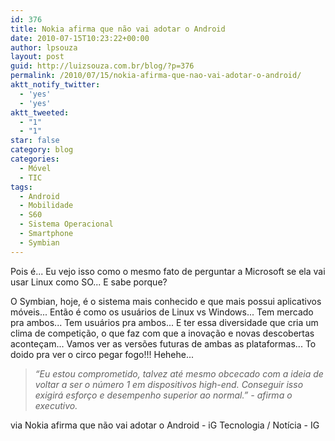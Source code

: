 ```yaml
---
id: 376
title: Nokia afirma que não vai adotar o Android
date: 2010-07-15T10:23:22+00:00
author: lpsouza
layout: post
guid: http://luizsouza.com.br/blog/?p=376
permalink: /2010/07/15/nokia-afirma-que-nao-vai-adotar-o-android/
aktt_notify_twitter:
  - 'yes'
  - 'yes'
aktt_tweeted:
  - "1"
  - "1"
star: false
category: blog
categories:
  - Móvel
  - TIC
tags:
  - Android
  - Mobilidade
  - S60
  - Sistema Operacional
  - Smartphone
  - Symbian
---
```

Pois é... Eu vejo isso como o mesmo fato de perguntar a Microsoft se ela vai usar Linux como SO... E sabe porque?

O Symbian, hoje, é o sistema mais conhecido e que mais possui aplicativos móveis... Então é como os usuários de Linux vs Windows... Tem mercado pra ambos... Tem usuários pra ambos... E ter essa diversidade que cria um clima de competição, o que faz com que a inovação e novas descobertas aconteçam... Vamos ver as versões futuras de ambas as plataformas... To doido pra ver o circo pegar fogo!!! Hehehe...

> _“Eu estou comprometido, talvez até mesmo obcecado com a ideia de voltar a ser o número 1 em dispositivos high-end. Conseguir isso exigirá esforço e desempenho superior ao normal.” - afirma o executivo._

via Nokia afirma que não vai adotar o Android - iG Tecnologia / Notícia - IG
